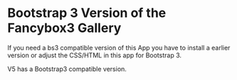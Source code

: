 # Bootstrap 3 Version of the Fancybox3 Gallery

If you need a bs3 compatible version of this App
you have to install a earlier version or adjust the CSS/HTML in this app for Bootstrap 3.

V5 has a Bootstrap3 compatible version. 
